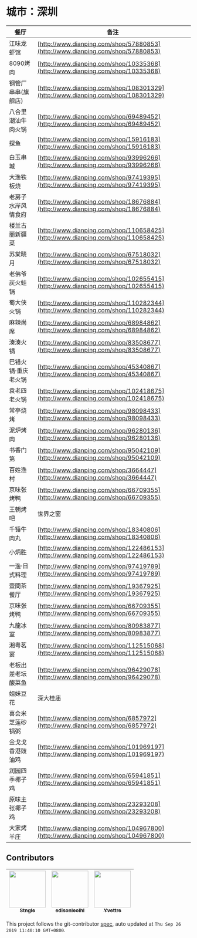 # 城市：深圳

餐厅 | 备注
------|---------
| 江味龙虾馆 | [http://www.dianping.com/shop/57880853](http://www.dianping.com/shop/57880853) |
| 8090烤肉 | [http://www.dianping.com/shop/10335368](http://www.dianping.com/shop/10335368) |
| 钢管厂串串(旗舰店) | [http://www.dianping.com/shop/108301329](http://www.dianping.com/shop/108301329) |
| 八合里潮汕牛肉火锅 | [http://www.dianping.com/shop/69489452](http://www.dianping.com/shop/69489452) |
| 探鱼 | [http://www.dianping.com/shop/15916183](http://www.dianping.com/shop/15916183) |
| 白玉串城 | [http://www.dianping.com/shop/93996266](http://www.dianping.com/shop/93996266) |
| 大渔铁板烧 | [http://www.dianping.com/shop/97419395](http://www.dianping.com/shop/97419395) |
| 老房子水岸风情食府 | [http://www.dianping.com/shop/18676884](http://www.dianping.com/shop/18676884) |
| 楼兰古丽新疆菜 | [http://www.dianping.com/shop/110658425](http://www.dianping.com/shop/110658425) |
| 苏棠晓月 | [http://www.dianping.com/shop/67518032](http://www.dianping.com/shop/67518032) |
| 老佛爷炭火蛙锅 | [http://www.dianping.com/shop/102655415](http://www.dianping.com/shop/102655415) |
| 蜀大侠火锅 | [http://www.dianping.com/shop/110282344](http://www.dianping.com/shop/110282344) |
| 麻辣尚席 | [http://www.dianping.com/shop/68984862](http://www.dianping.com/shop/68984862) |
| 湊湊火锅 | [http://www.dianping.com/shop/83508677](http://www.dianping.com/shop/83508677) |
| 巴错火锅·重庆老火锅 | [http://www.dianping.com/shop/45340867](http://www.dianping.com/shop/45340867) |
| 袁老四老火锅 | [http://www.dianping.com/shop/102418675](http://www.dianping.com/shop/102418675) |
| 常亭烧烤 | [http://www.dianping.com/shop/98098433](http://www.dianping.com/shop/98098433) |
| 泥炉烤肉 | [http://www.dianping.com/shop/96280136](http://www.dianping.com/shop/96280136) |
| 书香门第 | [http://www.dianping.com/shop/95042109](http://www.dianping.com/shop/95042109) |
| 百姓渔村 | [http://www.dianping.com/shop/3664447](http://www.dianping.com/shop/3664447) |
| 京味张烤鸭 | [http://www.dianping.com/shop/66709355](http://www.dianping.com/shop/66709355) |
| 王朝烤吧 | 世界之窗 |
| 千锤牛肉丸 | [http://www.dianping.com/shop/18340806](http://www.dianping.com/shop/18340806) |
| 小炳胜 | [http://www.dianping.com/shop/122486153](http://www.dianping.com/shop/122486153) |
| 一渔·日式料理 | [http://www.dianping.com/shop/97419789](http://www.dianping.com/shop/97419789) |
| 壹間茶餐厅 | [http://www.dianping.com/shop/19367925](http://www.dianping.com/shop/19367925) |
| 京味张烤鸭 | [http://www.dianping.com/shop/66709355](http://www.dianping.com/shop/66709355) |
| 九龍冰室 | [http://www.dianping.com/shop/80983877](http://www.dianping.com/shop/80983877) |
| 湘粤茗宴 | [http://www.dianping.com/shop/112515068](http://www.dianping.com/shop/112515068) |
| 老板出差老坛酸菜鱼 | [http://www.dianping.com/shop/96429078](http://www.dianping.com/shop/96429078) |
| 姐妹豆花 | 深大桂庙 |
| 喜会米芝莲砂锅粥 | [http://www.dianping.com/shop/6857972](http://www.dianping.com/shop/6857972) |
| 金戈戈香港豉油鸡 | [http://www.dianping.com/shop/101969197](http://www.dianping.com/shop/101969197) |
| 润园四季椰子鸡 | [http://www.dianping.com/shop/65941851](http://www.dianping.com/shop/65941851) |
| 原味主张椰子鸡 | [http://www.dianping.com/shop/23293208](http://www.dianping.com/shop/23293208) |
| 大家烤羊庄 | [http://www.dianping.com/shop/104967800](http://www.dianping.com/shop/104967800) |

<!-- GITCONTRIBUTOR_START -->

## Contributors

|[<img src="https://avatars2.githubusercontent.com/u/18617837?v=4" width="100px;"/><br/><sub><b>Stngle</b></sub>](https://github.com/Stngle)<br/>|[<img src="https://avatars1.githubusercontent.com/u/20674607?v=4" width="100px;"/><br/><sub><b>edisonleolhl</b></sub>](https://github.com/edisonleolhl)<br/>|[<img src="https://avatars1.githubusercontent.com/u/19338759?v=4" width="100px;"/><br/><sub><b>Yvettre</b></sub>](https://github.com/Yvettre)<br/>|
| :---: | :---: | :---: |


This project follows the git-contributor [spec](https://github.com/xudafeng/git-contributor), auto updated at `Thu Sep 26 2019 11:40:10 GMT+0800`.

<!-- GITCONTRIBUTOR_END -->